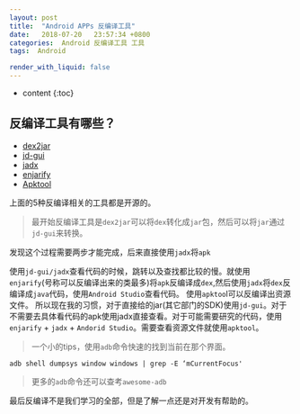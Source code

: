 ```yaml
---
layout: post
title:  "Android APPs 反编译工具"
date:   2018-07-20   23:57:34 +0800
categories:  Android 反编译工具 工具
tags:  Android

render_with_liquid: false
---
```


* content
{:toc}
## 反编译工具有哪些？

* [dex2jar]( https://github.com/pxb1988/dex2jar)
* [jd-gui](https://github.com/java-decompiler/jd-gui)
* [jadx](https://github.com/skylot/jadx)
* [enjarify](https://github.com/google/enjarify)
* [Apktool](https://github.com/iBotPeaches/Apktool)

上面的5种反编译相关的工具都是开源的。

> 最开始反编译工具是`dex2jar`可以将`dex`转化成`jar`包，然后可以将`jar`通过`jd-gui`来转换。

发现这个过程需要两步才能完成，后来直接使用`jadx`将`apk`
<!-- more -->
使用`jd-gui/jadx`查看代码的时候，跳转以及查找都比较的慢。就使用`enjarify`(号称可以反编译出来的类最多)将`apk`反编译成`dex`,然后使用`jadx`将`dex`反编译成`java`代码，使用`Android Studio`查看代码。
使用`apktoo`l可以反编译出资源文件。
所以现在我的习惯，对于直接给的jar(其它部门的SDK)使用`jd-gui`。对于不需要去具体看代码的apk使用jadx直接查看。对于可能需要研究的代码，使用`enjarify` + `jadx` + `Andorid Studio`。需要查看资源文件就使用`apktool`。

> 一个小的tips，使用`adb`命令快速的找到当前在那个界面。

```shell
adb shell dumpsys window windows | grep -E ‘mCurrentFocus'
```

> 更多的`adb`命令还可以查考`awesome-adb`

最后反编译不是我们学习的全部，但是了解一点还是对开发有帮助的。
